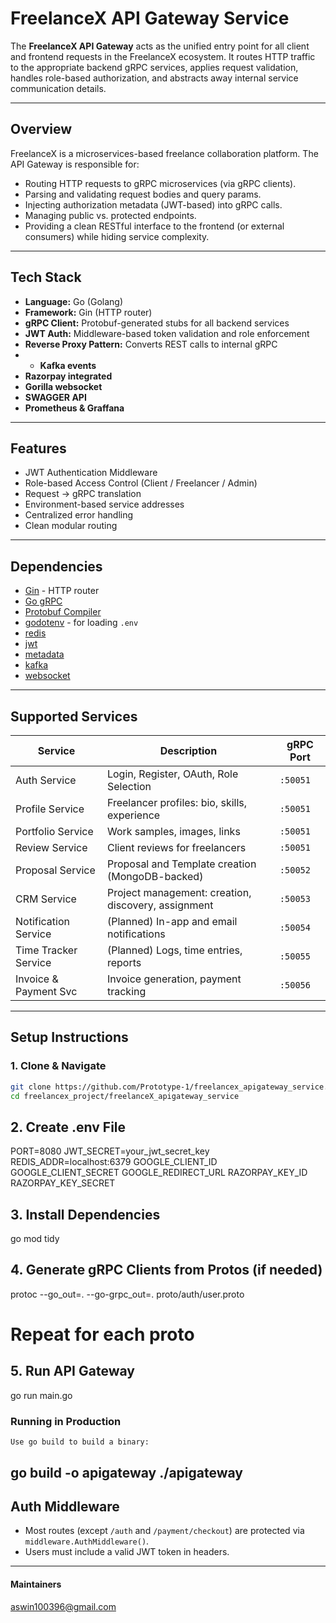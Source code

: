 # FreelanceX API Gateway Service

The **FreelanceX API Gateway** acts as the unified entry point for all client and frontend requests in the FreelanceX ecosystem. It routes HTTP traffic to the appropriate backend gRPC services, applies request validation, handles role-based authorization, and abstracts away internal service communication details.

---

##  Overview

FreelanceX is a microservices-based freelance collaboration platform. The API Gateway is responsible for:

- Routing HTTP requests to gRPC microservices (via gRPC clients).
- Parsing and validating request bodies and query params.
- Injecting authorization metadata (JWT-based) into gRPC calls.
- Managing public vs. protected endpoints.
- Providing a clean RESTful interface to the frontend (or external consumers) while hiding service complexity.

---

##  Tech Stack

- **Language:** Go (Golang)
- **Framework:** Gin (HTTP router)
- **gRPC Client:** Protobuf-generated stubs for all backend services
- **JWT Auth:** Middleware-based token validation and role enforcement
- **Reverse Proxy Pattern:** Converts REST calls to internal gRPC
- - **Kafka events**
- **Razorpay integrated**
- **Gorilla websocket**
- **SWAGGER API**
- **Prometheus & Graffana**

---

##  Features

- JWT Authentication Middleware
- Role-based Access Control (Client / Freelancer / Admin)
- Request → gRPC translation
- Environment-based service addresses
- Centralized error handling
- Clean modular routing

---

##  Dependencies

- [Gin](https://github.com/gin-gonic/gin) - HTTP router
- [Go gRPC](https://grpc.io/docs/languages/go/)
- [Protobuf Compiler](https://grpc.io/docs/protoc-installation/)
- [godotenv](https://github.com/joho/godotenv) - for loading `.env`
- [redis](github.com/redis/go-redis/v9)
- [jwt](github.com/golang-jwt/jwt/v4)
- [metadata](cloud.google.com/go/compute/metadata)
- [kafka](github.com/Shopify/sarama)
- [websocket](github.com/gorilla/websocket)

---

##  Supported Services

| Service                 | Description                                            | gRPC Port |
|------------------------|--------------------------------------------------------|-----------|
| Auth Service           | Login, Register, OAuth, Role Selection                 | `:50051`  |
| Profile Service        | Freelancer profiles: bio, skills, experience           | `:50051`  |
| Portfolio Service      | Work samples, images, links                            | `:50051`  |
| Review Service         | Client reviews for freelancers                         | `:50051`  |
| Proposal Service       | Proposal and Template creation (MongoDB-backed)        | `:50052`  |
| CRM Service            | Project management: creation, discovery, assignment    | `:50053`  |
| Notification Service   | (Planned) In-app and email notifications               | `:50054`  |
| Time Tracker Service   | (Planned) Logs, time entries, reports                  | `:50055` |
| Invoice & Payment Svc  | Invoice generation, payment tracking                   | `:50056`  |

---

##  Setup Instructions

### 1. Clone & Navigate

```bash
git clone https://github.com/Prototype-1/freelancex_apigateway_service.git
cd freelancex_project/freelanceX_apigateway_service
```

## 2. Create .env File

PORT=8080
JWT_SECRET=your_jwt_secret_key
REDIS_ADDR=localhost:6379
GOOGLE_CLIENT_ID
GOOGLE_CLIENT_SECRET
GOOGLE_REDIRECT_URL
RAZORPAY_KEY_ID
RAZORPAY_KEY_SECRET

##  3. Install Dependencies

go mod tidy

## 4. Generate gRPC Clients from Protos (if needed)

protoc --go_out=. --go-grpc_out=. proto/auth/user.proto
# Repeat for each proto

## 5. Run API Gateway

go run main.go

### Running in Production

    Use go build to build a binary:

go build -o apigateway
./apigateway
---

##  Auth Middleware

- Most routes (except `/auth` and `/payment/checkout`) are protected via `middleware.AuthMiddleware()`.
- Users must include a valid JWT token in headers.

---

#### Maintainers

aswin100396@gmail.com